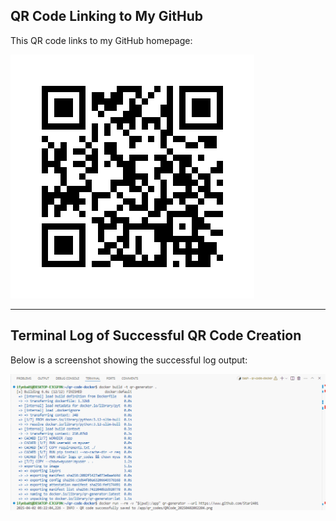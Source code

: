 ## QR Code Linking to My GitHub

This QR code links to my GitHub homepage:

![QR Code](./qr_codes/QRCode_20250402062204.png)

---

## Terminal Log of Successful QR Code Creation

Below is a screenshot showing the successful log output:

![QR Log](./qr_log/QR_log.png)

